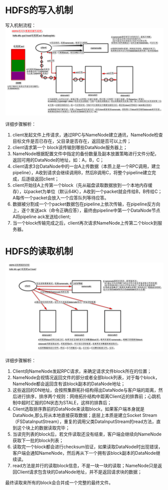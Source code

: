 # HDFS的写入机制

写入机制流程：![image-20200819154918889](./assets\image-20200819154918889-1620009413624.png)

详细步骤解析：

1. client发起文件上传请求，通过RPC与NameNode建立通讯，NameNode检查目标文件是否已存在，父目录是否存在，返回是否可以上传；
2. client请求第一个 block该传输到哪些DataNode服务器上；
3. NameNode根据配置文件中指定的备份数量及副本放置策略进行文件分配，返回可用的DataNode的地址，如：A，B，C；
4. client请求3台DataNode中的一台A上传数据（本质上是一个RPC调用，建立pipeline），A收到请求会继续调用B，然后B调用C，将整个pipeline建立完成，后逐级返回client；
5. client开始往A上传第一个block（先从磁盘读取数据放到一个本地内存缓存），以packet为单位（默认64K），A收到一个packet就会传给B，B传给C；A每传一个packet会放入一个应答队列等待应答。
6. 数据被分割成一个个packet数据包在pipeline上依次传输，在pipeline反方向上，逐个发送ack（命令正确应答），最终由pipeline中第一个DataNode节点A将pipeline ack发送给client;
7. 当一个block传输完成之后，client再次请求NameNode上传第二个block到服务器。

# HDFS的读取机制

![image-20200819162355075](./assets\image-20200819162355075-1620009448040.png)

详细步骤解析：

1. Client向NameNode发起RPC请求，来确定请求文件block所在的位置；
2. NameNode会视情况返回文件的部分或者全部block列表，对于每个block，NameNode都会返回含有该block副本的DataNode地址；
3. 这些返回的DN地址，会按照集群拓扑结构得出DataNode与客户端的距离，然后进行排序，排序两个规则：网络拓扑结构中距离Client近的排靠前；心跳机制中超时汇报的DN状态为STALE，这样的排靠后；
4. Client选取排序靠前的DataNode来读取block，如果客户端本身就是DataNode,那么将从本地直接获取数据；底层上本质是建立Socket Stream（FSDataInputStream），重复的调用父类DataInputStream的read方法，直到这个块上的数据读取完毕；
5. 当读完列表的block后，若文件读取还没有结束，客户端会继续向NameNode获取下一批的block列表；
6. 读取完一个block都会进行checksum验证，如果读取DataNode时出现错误，客户端会通知NameNode，然后再从下一个拥有该block副本的DataNode继续读。
7. read方法是并行的读取block信息，不是一块一块的读取；NameNode只是返回Client请求包含块的DataNode地址，并不是返回请求块的数据；

最终读取来所有的block会合并成一个完整的最终文件。